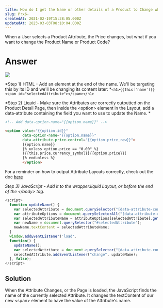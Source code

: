 ```yaml
---
title: How do I get the Name or other details of a Product to Change when an Attribute is selected?
slug: Prx6-
createdAt: 2021-02-19T15:38:05.000Z
updatedAt: 2023-03-03T08:10:04.000Z
---
```


When a User selects a Product Attribute, the Price changes, but what if you want to change the Product Name or Product Code?

# Answer

![](https://downloads.intercomcdn.com/i/o/197120935/ed05f68ec92f7466ffeb0342/image.png)

*Step 1) HTML - Add an element at the end of the name. We'll be targeting this by its ID and we'll be changing its content later:
*`<h1>{{this['name']}} <span id="selectedAttribute"></span></h1>`

*Step 2) Liquid - Make sure the Attributes are correctly outputted on the Product Detail Page, then inside the \<option> element in the Layout, add a data-attribute containing the field you want to use to update the Name. *

```html
<!-- Add data-option-name="{{option.name}}" -->

<option value="{{option.id}}" 
        data-option-name="{{option.name}}" 
        data-attribute-price-control="{{option.price_raw}}">
        {{option.name}} 
        {% unless option.price == "0.00" %}
        ({{this.price.currency_symbol}}{{option.price}})
        {% endunless %}
        </option>
```

For a reminder on how to output Attribute Layouts correctly, check out the doc [here](https://developers.siteglide.com/attribute-layouts)

*Step 3) JavaScript - Add it to the wrapper.liquid Layout, or before the end of the \</body> tag.*

```javascript
<script>
  function updateName() {
    var selectedAttribute = document.querySelector("[data-attribute-control]").selectedIndex;
    var attributeOptions = document.querySelectorAll("[data-attribute-control] option");
    var selectedAttributeName = attributeOptions[selectedAttribute].getAttribute("data-option-name");
    var newName = document.querySelector("#selectedAttribute");
    newName.textContent = selectedAttributeName;
  }
  window.addEventListener('load', 
  function() { 
    updateName();
    var selectedAttribute = document.querySelector("[data-attribute-control]");
    selectedAttribute.addEventListener("change", updateName);
  }, false);
</script>
```

## Solution

When the Attribute Changes, or the Page is loaded, the JavaScript finds the name of the currently selected Attribute. It changes the textContent of our new \<span> element to have the value of the Attribute's name. 